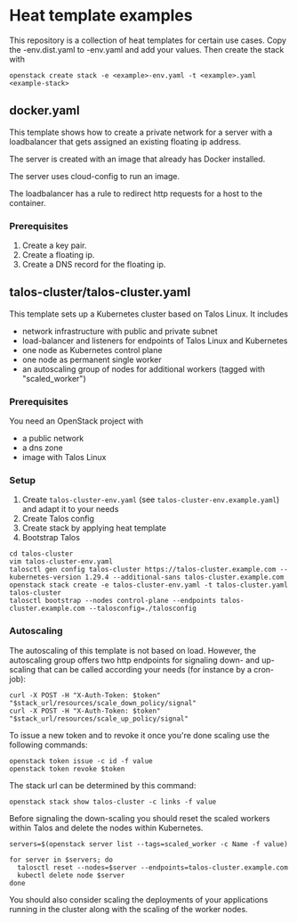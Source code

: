 # Heat template examples

This repository is a collection of heat templates for certain use cases. Copy the <example>-env.dist.yaml
to <example>-env.yaml and add your values. Then create the stack with

```shell
openstack create stack -e <example>-env.yaml -t <example>.yaml <example-stack> 
```

## docker.yaml

This template shows how to create a private network for a server with a loadbalancer that
gets assigned an existing floating ip address.

The server is created with an image that already has Docker installed. 

The server uses cloud-config to run an image.

The loadbalancer has a rule to redirect http requests for a host to the container.

### Prerequisites

1. Create a key pair.
2. Create a floating ip.
3. Create a DNS record for the floating ip.

## talos-cluster/talos-cluster.yaml

This template sets up a Kubernetes cluster based on Talos Linux.
It includes
- network infrastructure with public and private subnet
- load-balancer and listeners for endpoints of Talos Linux and Kubernetes
- one node as Kubernetes control plane
- one node as permanent single worker
- an autoscaling group of nodes for additional workers (tagged with "scaled_worker")

### Prerequisites

You need an OpenStack project with
- a public network
- a dns zone
- image with Talos Linux

### Setup

1. Create `talos-cluster-env.yaml` (see `talos-cluster-env.example.yaml`) and adapt it to your needs
1. Create Talos config
1. Create stack by applying heat template
1. Bootstrap Talos

```shell
cd talos-cluster
vim talos-cluster-env.yaml
talosctl gen config talos-cluster https://talos-cluster.example.com --kubernetes-version 1.29.4 --additional-sans talos-cluster.example.com
openstack stack create -e talos-cluster-env.yaml -t talos-cluster.yaml talos-cluster
talosctl bootstrap --nodes control-plane --endpoints talos-cluster.example.com --talosconfig=./talosconfig
```

### Autoscaling

The autoscaling of this template is not based on load. However, the autoscaling group offers two http endpoints for
signaling down- and up-scaling that can be called according your needs (for instance by a cron-job):
```shell
curl -X POST -H "X-Auth-Token: $token" "$stack_url/resources/scale_down_policy/signal"
curl -X POST -H "X-Auth-Token: $token" "$stack_url/resources/scale_up_policy/signal"
```

To issue a new token and to revoke it once you're done scaling use the following commands:
```shell
openstack token issue -c id -f value
openstack token revoke $token
```

The stack url can be determined by this command:
```shell
openstack stack show talos-cluster -c links -f value
```

Before signaling the down-scaling you should reset the scaled workers within Talos and delete the nodes within Kubernetes.
```shell
servers=$(openstack server list --tags=scaled_worker -c Name -f value)

for server in $servers; do
  talosctl reset --nodes=$server --endpoints=talos-cluster.example.com
  kubectl delete node $server
done

```
You should also consider scaling the deployments of your applications running in the cluster along with the scaling of the worker nodes.
